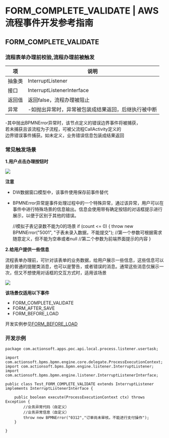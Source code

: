 # FORM_COMPLETE_VALIDATE | AWS 流程事件开发参考指南

## FORM_COMPLETE_VALIDATE

### 流程表单办理前校验,流程办理前被触发

项 | 说明  
---|---  
抽象类 | InterruptListener  
接口 | InterruptListenerInterface  
返回值 | 返回false，流程办理被阻止  
异常 | -如抛出异常时，异常被包装成结果返回，后继执行被中断   
-其中抛出BPMNError异常时，该节点定义的错误边界事件将被捕获，  
若未捕获且该流程为子流程，可被父流程CallActivity定义的  
边界错误事件捕获。如未定义，业务错误信息包装成结果返回  
  
### 常见触发场景

**1.用户点击办理按钮时**

![](https://docs.awspaas.com/reference-guide/aws-paas-process-listener-reference-guide-vue/form_event/2.png)

**注意**

  * DW数据窗口模型中，该事件使用保存前事件替代
  * BPMNError异常是事件处理过程中的一个特殊异常，通过该异常，用户可以在事件中进行特殊场景的信息输出。信息会使用带有确定按钮的对话框提示进行展示，以便于区别于其他的错误。

    
    
    //模拟子表记录数不能为0的场景
    if (count <= 0) {
        throw new BPMNError("5001", "子表未录入数据，不能提交");
        //第一个参数可根据需求随意定义，但不能为空串或者null
        //第二个参数为前端界面提示的内容
    }
    

**2.给用户提供一些信息**

流程表单办理前，可针对该表单的业务数据，给用户展示一些信息，这些信息可以是的普通的提醒类消息，也可以是警告，或者错误的消息。通常这些消息仅展示一次，但又不想使用对话框的交互方式时，适用该场景

![](https://docs.awspaas.com/reference-guide/aws-paas-process-listener-reference-guide-vue/form_event/4-1.png)

**该场景仅适用以下事件**

  * FORM_COMPLETE_VALIDATE
  * FORM_AFTER_SAVE
  * FORM_BEFORE_LOAD

开发实例参见[FORM_BEFORE_LOAD](<form_before_load.html>)

### 开发示例
    
    
    package com.actionsoft.apps.poc.api.local.process.listener.usertask;
    
    import com.actionsoft.bpms.bpmn.engine.core.delegate.ProcessExecutionContext;
    import com.actionsoft.bpms.bpmn.engine.listener.InterruptListener;
    import com.actionsoft.bpms.bpmn.engine.listener.InterruptListenerInterface;
    
    public class Test_FORM_COMPLETE_VALIDATE extends InterruptListener implements InterruptListenerInterface {
    
        public boolean execute(ProcessExecutionContext ctx) throws Exception {
            //业务异常代码（自定义）
            //业务异常信息（自定义）
            throw new BPMNError("0312","订单尚未审核，不能进行支付操作");
        }
    
    }